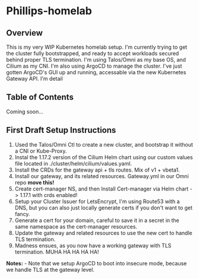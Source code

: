 # Phillips-homelab

## Overview

This is my very WIP Kubernetes homelab setup. I'm currently trying to get the cluster fully bootstrapped, and ready to accept workloads secured behind proper TLS termination. I'm using Talos/Omni as my base OS, and Cilium as my CNI. I'm also using ArgoCD to manage the cluster. I've just gotten ArgoCD's GUI up and running, accessable via the new Kubernetes Gateway API. I'm detail

## Table of Contents

Coming soon...

## First Draft Setup Instructions

1. Used the Talos/Omni Ctl to create a new cluster, and bootstrap it without a CNI or Kube-Proxy.
2. Instal the 1.17.2 version of the Cilium Helm chart using our custom values file located in ./cluster/helm/cilium/values.yaml.
3. Install the CRDs for the gateway api + tls routes. Mix of v1 + vbeta1.
4. Install our gateway, and its related resources. Gateway.yml in our Omni repo **move this!**
5. Create cert-manager NS, and then Install Cert-manager via Helm chart -> 1.17.1 with crds enabled!
6. Setup your Cluster Issuer for LetsEncrypt, I'm using Route53 with a DNS, but you can also just locally generate certs if you don't want to get fancy.
7. Generate a cert for your domain, careful to save it in a secret in the same namespace as the cert-manager resources.
7. Update the gateway and related resources to use the new cert to handle TLS termination.
8. Madness ensues, as you now have a working gateway with TLS termination. MUHA HA HA HA HA!

**Notes:** 
    - Note that we setup ArgoCD to boot into insecure mode, because we handle TLS at the gateway level.


